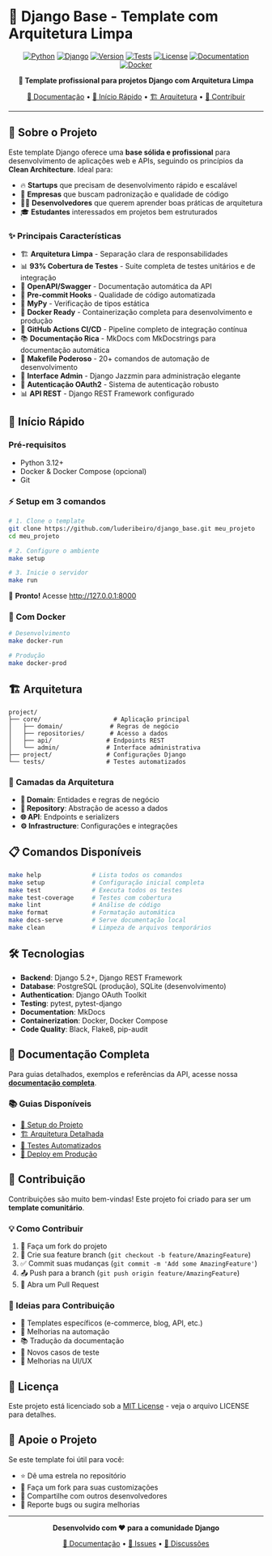 # 🚀 Django Base - Template com Arquitetura Limpa

<div align="center">

[![Python](https://img.shields.io/badge/Python-3.12+-blue.svg)](https://python.org)
[![Django](https://img.shields.io/badge/Django-5.0+-green.svg)](https://djangoproject.com)
[![Version](https://img.shields.io/badge/Version-2.1.0-orange.svg)](https://github.com/luderibeiro/django_base/releases)
[![Tests](https://img.shields.io/badge/Tests-93%25%20coverage-brightgreen.svg)](https://github.com/luderibeiro/django_base/actions)
[![License](https://img.shields.io/badge/License-MIT-yellow.svg)](LICENSE)
[![Documentation](https://img.shields.io/badge/docs-MkDocs-blue.svg)](https://luderibeiro.github.io/django_base/)
[![Docker](https://img.shields.io/badge/Docker-Ready-blue.svg)](Dockerfile)

**🌟 Template profissional para projetos Django com Arquitetura Limpa**

[📖 Documentação](https://luderibeiro.github.io/django_base/) • [🚀 Início Rápido](#-início-rápido) • [🏗️ Arquitetura](#️-arquitetura) • [🤝 Contribuir](#-contribuição)

</div>

---

## 🎯 Sobre o Projeto

Este template Django oferece uma **base sólida e profissional** para desenvolvimento de aplicações web e APIs, seguindo os princípios da **Clean Architecture**. Ideal para:

-   🔥 **Startups** que precisam de desenvolvimento rápido e escalável
-   🏢 **Empresas** que buscam padronização e qualidade de código
-   👨‍💻 **Desenvolvedores** que querem aprender boas práticas de arquitetura
-   🎓 **Estudantes** interessados em projetos bem estruturados

### ✨ Principais Características

-   🏗️ **Arquitetura Limpa** - Separação clara de responsabilidades
-   📊 **93% Cobertura de Testes** - Suite completa de testes unitários e de integração
-   📖 **OpenAPI/Swagger** - Documentação automática da API
-   🔧 **Pre-commit Hooks** - Qualidade de código automatizada
-   🐍 **MyPy** - Verificação de tipos estática
-   🐳 **Docker Ready** - Containerização completa para desenvolvimento e produção
-   🚀 **GitHub Actions CI/CD** - Pipeline completo de integração contínua
-   📚 **Documentação Rica** - MkDocs com MkDocstrings para documentação automática
-   🔧 **Makefile Poderoso** - 20+ comandos de automação de desenvolvimento
-   🎨 **Interface Admin** - Django Jazzmin para administração elegante
-   🔐 **Autenticação OAuth2** - Sistema de autenticação robusto
-   📊 **API REST** - Django REST Framework configurado

## 🚀 Início Rápido

### Pré-requisitos

-   Python 3.12+
-   Docker & Docker Compose (opcional)
-   Git

### ⚡ Setup em 3 comandos

```bash
# 1. Clone o template
git clone https://github.com/luderibeiro/django_base.git meu_projeto
cd meu_projeto

# 2. Configure o ambiente
make setup

# 3. Inicie o servidor
make run
```

🎉 **Pronto!** Acesse http://127.0.0.1:8000

### 🐳 Com Docker

```bash
# Desenvolvimento
make docker-run

# Produção
make docker-prod
```

## 🏗️ Arquitetura

```
project/
├── core/                    # Aplicação principal
│   ├── domain/             # Regras de negócio
│   ├── repositories/       # Acesso a dados
│   ├── api/               # Endpoints REST
│   └── admin/             # Interface administrativa
├── project/               # Configurações Django
└── tests/                 # Testes automatizados
```

### 🎯 Camadas da Arquitetura

-   **🎯 Domain**: Entidades e regras de negócio
-   **🔄 Repository**: Abstração de acesso a dados
-   **🌐 API**: Endpoints e serializers
-   **⚙️ Infrastructure**: Configurações e integrações

## 📋 Comandos Disponíveis

```bash
make help              # Lista todos os comandos
make setup             # Configuração inicial completa
make test              # Executa todos os testes
make test-coverage     # Testes com cobertura
make lint              # Análise de código
make format            # Formatação automática
make docs-serve        # Serve documentação local
make clean             # Limpeza de arquivos temporários
```

## 🛠️ Tecnologias

-   **Backend**: Django 5.2+, Django REST Framework
-   **Database**: PostgreSQL (produção), SQLite (desenvolvimento)
-   **Authentication**: Django OAuth Toolkit
-   **Testing**: pytest, pytest-django
-   **Documentation**: MkDocs
-   **Containerization**: Docker, Docker Compose
-   **Code Quality**: Black, Flake8, pip-audit

## 📖 Documentação Completa

Para guias detalhados, exemplos e referências da API, acesse nossa [**documentação completa**](https://luderibeiro.github.io/django_base/).

### 📚 Guias Disponíveis

-   [🚀 Setup do Projeto](https://luderibeiro.github.io/django_base/setup/project-setup/)
-   [🏗️ Arquitetura Detalhada](https://luderibeiro.github.io/django_base/architecture/)
-   [🧪 Testes Automatizados](https://luderibeiro.github.io/django_base/development/automated-testing/)
-   [🚀 Deploy em Produção](https://luderibeiro.github.io/django_base/setup/production-setup/)

## 🤝 Contribuição

Contribuições são muito bem-vindas! Este projeto foi criado para ser um **template comunitário**.

### 💡 Como Contribuir

1. 🍴 Faça um fork do projeto
2. 🌟 Crie sua feature branch (`git checkout -b feature/AmazingFeature`)
3. ✅ Commit suas mudanças (`git commit -m 'Add some AmazingFeature'`)
4. 📤 Push para a branch (`git push origin feature/AmazingFeature`)
5. 🔄 Abra um Pull Request

### 🎯 Ideias para Contribuição

-   📱 Templates específicos (e-commerce, blog, API, etc.)
-   🔧 Melhorias na automação
-   📚 Tradução da documentação
-   🧪 Novos casos de teste
-   🎨 Melhorias na UI/UX

## 📄 Licença

Este projeto está licenciado sob a [MIT License](LICENSE) - veja o arquivo LICENSE para detalhes.

## 🌟 Apoie o Projeto

Se este template foi útil para você:

-   ⭐ Dê uma estrela no repositório
-   🍴 Faça um fork para suas customizações
-   📢 Compartilhe com outros desenvolvedores
-   🐛 Reporte bugs ou sugira melhorias

---

<div align="center">

**Desenvolvido com ❤️ para a comunidade Django**

[📖 Documentação](https://luderibeiro.github.io/django_base/) • [🐛 Issues](https://github.com/luderibeiro/django_base/issues) • [💬 Discussões](https://github.com/luderibeiro/django_base/discussions)

</div>
